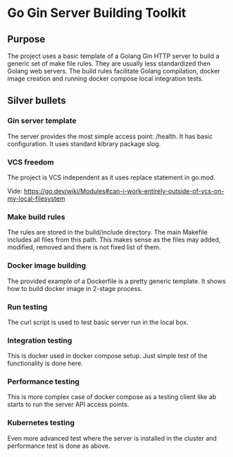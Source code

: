 # Go Gin Server Building Toolkit

## Purpose

The project uses a basic template of a Golang Gin HTTP server to build
a generic set of make file rules. They are usually less standardized
then Golang web servers. The build rules facilitate Golang compilation,
docker image creation and running docker compose local integration tests.

## Silver bullets

### Gin server template

The server provides the most simple access point: /health. It has basic
configuration. It uses standard kibrary package slog.

### VCS freedom

The project is VCS independent as it uses replace statement in go.mod.

Vide: https://go.dev/wiki/Modules#can-i-work-entirely-outside-of-vcs-on-my-local-filesystem

### Make build rules

The rules are stored in the build/include directory. The main Makefile
includes all files from this path. This makes sense as the files may
added, modified, removed and there is not fixed list of them.

### Docker image building

The provided example of a Dockerfile is a pretty generic template. It shows
how to build docker image in 2-stage process.

### Run testing

The curl script is used to test basic server run in the local box.

### Integration testing

This is docker used in docker compose setup. Just simple test of the functionality
is done here.

### Performance testing

This is more complex case of docker compose as a testing client like ab starts
to run the server API access points.

### Kubernetes testing

Even more advanced test where the server is installed in the cluster and performance
test is done as above.
